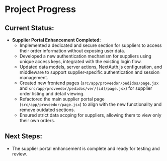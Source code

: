 # Project Progress

## Current Status:
- **Supplier Portal Enhancement Completed:**
    - Implemented a dedicated and secure section for suppliers to access their order information without exposing user data.
    - Developed a new authentication mechanism for suppliers using unique access keys, integrated with the existing login flow.
    - Updated data models, server actions, NextAuth.js configuration, and middleware to support supplier-specific authentication and session management.
    - Created new frontend pages (`src/app/proveedor/pedidos/page.jsx` and `src/app/proveedor/pedidos/ver/[id]/page.jsx`) for supplier order listing and detail viewing.
    - Refactored the main supplier portal page (`src/app/proveedor/page.jsx`) to align with the new functionality and remove outdated sections.
    - Ensured strict data scoping for suppliers, allowing them to view only their own orders.

## Next Steps:
- The supplier portal enhancement is complete and ready for testing and review.
